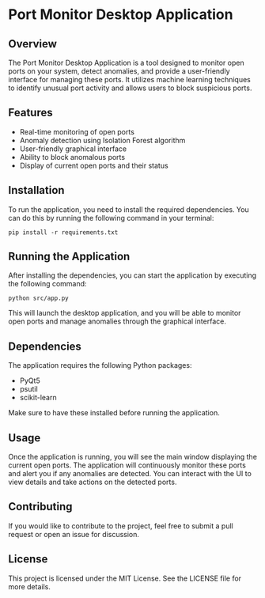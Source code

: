 # Port Monitor Desktop Application

## Overview
The Port Monitor Desktop Application is a tool designed to monitor open ports on your system, detect anomalies, and provide a user-friendly interface for managing these ports. It utilizes machine learning techniques to identify unusual port activity and allows users to block suspicious ports.

## Features
- Real-time monitoring of open ports
- Anomaly detection using Isolation Forest algorithm
- User-friendly graphical interface
- Ability to block anomalous ports
- Display of current open ports and their status

## Installation
To run the application, you need to install the required dependencies. You can do this by running the following command in your terminal:

```
pip install -r requirements.txt
```

## Running the Application
After installing the dependencies, you can start the application by executing the following command:

```
python src/app.py
```

This will launch the desktop application, and you will be able to monitor open ports and manage anomalies through the graphical interface.

## Dependencies
The application requires the following Python packages:
- PyQt5
- psutil
- scikit-learn

Make sure to have these installed before running the application.

## Usage
Once the application is running, you will see the main window displaying the current open ports. The application will continuously monitor these ports and alert you if any anomalies are detected. You can interact with the UI to view details and take actions on the detected ports.

## Contributing
If you would like to contribute to the project, feel free to submit a pull request or open an issue for discussion.

## License
This project is licensed under the MIT License. See the LICENSE file for more details.